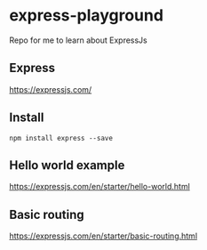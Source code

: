 # express-playground

Repo for me to learn about ExpressJs

## Express

<https://expressjs.com/>

## Install

`npm install express --save`

## Hello world example

<https://expressjs.com/en/starter/hello-world.html>

## Basic routing

<https://expressjs.com/en/starter/basic-routing.html>
